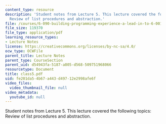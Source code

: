 ```yaml
---
content_type: resource
description: 'Student notes from Lecture 5. This lecture covered the following topics:
  Review of list procedures and abstraction.'
file: /courses/6-090-building-programming-experience-a-lead-in-to-6-001-january-iap-2005/fe201da54b67a443d49712e2998afe6f_class5.pdf
file_size: 119370
file_type: application/pdf
learning_resource_types:
- Lecture Notes
license: https://creativecommons.org/licenses/by-nc-sa/4.0/
ocw_type: OCWFile
parent_title: Lecture Notes
parent_type: CourseSection
parent_uid: d54943fa-5187-a805-d568-509751968066
resourcetype: Document
title: class5.pdf
uid: fe201da5-4b67-a443-d497-12e2998afe6f
video_files:
  video_thumbnail_file: null
video_metadata:
  youtube_id: null
---
```

Student notes from Lecture 5. This lecture covered the following topics: Review of list procedures and abstraction.
